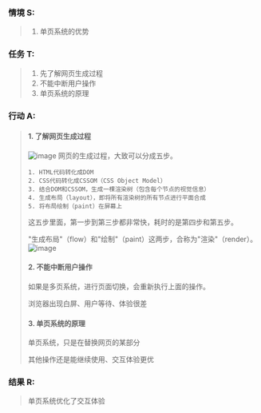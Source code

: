 ### 情境 S:
> 1. 单页系统的优势
### 任务 T:  
> 1. 先了解网页生成过程
> 2. 不能中断用户操作
> 3. 单页系统的原理
### 行动 A: 
> #### 1. 了解网页生成过程
> ![image](http://note.youdao.com/yws/public/resource/ab3a761e622c95399c376f66000eb692/xmlnote/WEB2f50ba7e90949a07865fc753179e7073/B5C7C5AA017A473B832FCBC0359CDA87/14840)
> 网页的生成过程，大致可以分成五步。
>```
>1. HTML代码转化成DOM
>2. CSS代码转化成CSSOM（CSS Object Model）
>3. 结合DOM和CSSOM，生成一棵渲染树（包含每个节点的视觉信息）
>4. 生成布局（layout），即将所有渲染树的所有节点进行平面合成
>5. 将布局绘制（paint）在屏幕上
>
>```
>这五步里面，第一步到第三步都非常快，耗时的是第四步和第五步。
>
>"生成布局"（flow）和"绘制"（paint）这两步，合称为"渲染"（render）。
![image](http://note.youdao.com/yws/public/resource/ab3a761e622c95399c376f66000eb692/xmlnote/WEB2f50ba7e90949a07865fc753179e7073/64E0E21E7EB548F097B52165A15B5293/14854)
> #### 2. 不能中断用户操作
> 如果是多页系统，进行页面切换，会重新执行上面的操作。
>
> 浏览器出现白屏、用户等待、体验很差
> #### 3. 单页系统的原理
> 单页系统，只是在替换网页的某部分
> 
> 其他操作还是能继续使用、交互体验更优
### 结果 R:
> 单页系统优化了交互体验
